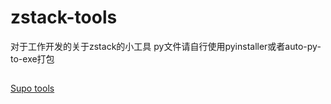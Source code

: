 # zstack-tools
对于工作开发的关于zstack的小工具
py文件请自行使用pyinstaller或者auto-py-to-exe打包
##
[Supo tools](https://supome.cn)
##
